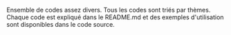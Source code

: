 
Ensemble de codes assez divers. Tous les codes sont triés par thèmes. Chaque code est expliqué dans le README.md et des exemples d'utilisation sont disponibles dans le code source.










